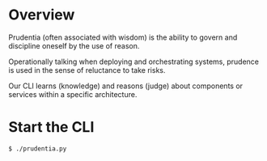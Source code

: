# Overview

Prudentia (often associated with wisdom) is the ability to govern and discipline oneself by the use of reason.

Operationally talking when deploying and orchestrating systems, prudence is used in the sense of reluctance to take risks.

Our CLI learns (knowledge) and reasons (judge) about components or services within a specific architecture.


# Start the CLI

    $ ./prudentia.py